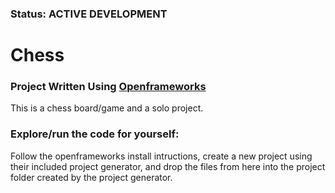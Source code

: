### Status: ACTIVE DEVELOPMENT

#  Chess 
### Project Written Using [Openframeworks](https://openframeworks.cc/about/)

This is a chess board/game and a solo project.


### Explore/run the code for yourself:

Follow the openframeworks install intructions, create a new project using their included project generator, and drop the files from here into the project folder created by the project generator.
